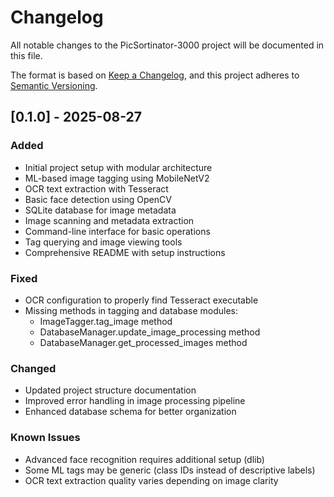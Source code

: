 # Changelog

All notable changes to the PicSortinator-3000 project will be documented in this file.

The format is based on [Keep a Changelog](https://keepachangelog.com/en/1.0.0/),
and this project adheres to [Semantic Versioning](https://semver.org/spec/v2.0.0.html).

## [0.1.0] - 2025-08-27

### Added
- Initial project setup with modular architecture
- ML-based image tagging using MobileNetV2
- OCR text extraction with Tesseract
- Basic face detection using OpenCV
- SQLite database for image metadata
- Image scanning and metadata extraction
- Command-line interface for basic operations
- Tag querying and image viewing tools
- Comprehensive README with setup instructions

### Fixed
- OCR configuration to properly find Tesseract executable
- Missing methods in tagging and database modules:
  - ImageTagger.tag_image method
  - DatabaseManager.update_image_processing method
  - DatabaseManager.get_processed_images method

### Changed
- Updated project structure documentation
- Improved error handling in image processing pipeline
- Enhanced database schema for better organization

### Known Issues
- Advanced face recognition requires additional setup (dlib)
- Some ML tags may be generic (class IDs instead of descriptive labels)
- OCR text extraction quality varies depending on image clarity
